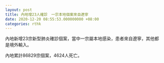 ```yaml
---
layout: post
title: 內地增23人確診　一宗本地個案來自遼寧
date: 2020-12-20 08:55:53.000000000 +08:00
categories: rthk
---
```


內地新增23宗新型肺炎確診個案，當中一宗屬本地感染，患者來自遼寧，其他都是境外輸入。

內地累計86829宗個案，4624人死亡。
